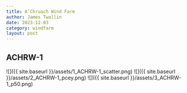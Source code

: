 ```yaml
---
title: A’Chruach Wind Farm
author: James Twallin
date: 2023-12-03
category: windfarm
layout: post
---
```

## ACHRW-1
![]({{ site.baseurl }}/assets/1_ACHRW-1_scatter.png)
![]({{ site.baseurl }}/assets/2_ACHRW-1_pcey.png)
![]({{ site.baseurl }}/assets/3_ACHRW-1_p50.png)

